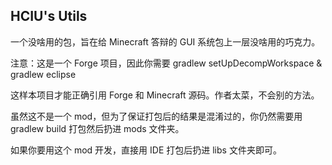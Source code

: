 ## HCIU's Utils

一个没啥用的包，旨在给 Minecraft 答辩的 GUI 系统包上一层没啥用的巧克力。

注意：这是一个 Forge 项目，因此你需要 gradlew setUpDecompWorkspace & gradlew eclipse

这样本项目才能正确引用 Forge 和 Minecraft 源码。作者太菜，不会别的方法。

虽然这不是一个 mod，但为了保证打包后的结果是混淆过的，你仍然需要用 gradlew build 打包然后扔进 mods 文件夹。

如果你要用这个 mod 开发，直接用 IDE 打包后扔进 libs 文件夹即可。
